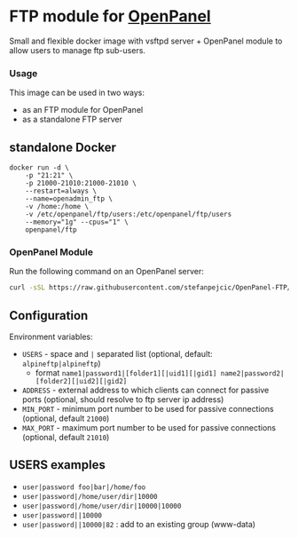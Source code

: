 # FTP module for [OpenPanel](https://openpanel.co)

Small and flexible docker image with vsftpd server + OpenPanel module to allow users to manage ftp sub-users.

### Usage

This image can be used in two ways:
- as an FTP module for OpenPanel
- as a standalone FTP server



## standalone Docker

```
docker run -d \
    -p "21:21" \
    -p 21000-21010:21000-21010 \
    --restart=always \
    --name=openadmin_ftp \
    -v /home:/home \
    -v /etc/openpanel/ftp/users:/etc/openpanel/ftp/users
    --memory="1g" --cpus="1" \
    openpanel/ftp
```

### OpenPanel Module

Run the following command on an OpenPanel server:
```bash
curl -sSL https://raw.githubusercontent.com/stefanpejcic/OpenPanel-FTP/master/setup.sh | bash
```


## Configuration

Environment variables:
- `USERS` - space and `|` separated list (optional, default: `alpineftp|alpineftp`)
  - format `name1|password1|[folder1][|uid1][|gid1] name2|password2|[folder2][|uid2][|gid2]`
- `ADDRESS` - external address to which clients can connect for passive ports (optional, should resolve to ftp server ip address)
- `MIN_PORT` - minimum port number to be used for passive connections (optional, default `21000`)
- `MAX_PORT` - maximum port number to be used for passive connections (optional, default `21010`)

## USERS examples

- `user|password foo|bar|/home/foo`
- `user|password|/home/user/dir|10000`
- `user|password|/home/user/dir|10000|10000`
- `user|password||10000`
- `user|password||10000|82` : add to an existing group (www-data)

